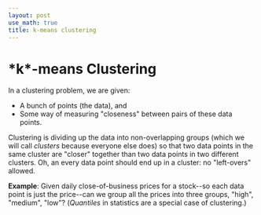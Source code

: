 ```yaml
---
layout: post
use_math: true
title: k-means clustering
---
```


<h1> *k*-means Clustering </h1>

In a clustering problem, we are given:

<ul>
<li> A bunch of points (the data), and </li>
<li> Some way of measuring "closeness" between pairs of these data points.</li>
</ul>

Clustering is dividing up the data into non-overlapping groups (which we will call <i>clusters</i> because everyone else does)
so that two data points in the same cluster are "closer" together than two data points in two different clusters. 
Oh, an every data point should end up in a cluster: no "left-overs" allowed.

**Example**: Given daily close-of-business prices for a stock--so each data point is just the price--can we group 
all the prices into three groups, "high", "medium", "low"? (*Quantiles* in statistics are a special case of clustering.)
